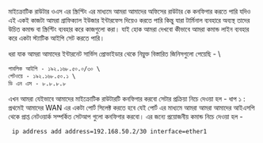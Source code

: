 মাইক্রোটিক রাউটার ওএস এর স্ক্রিপ্টিং এর মাধ্যমে আমরা আমাদের অফিসের রাউটার কে কনফিগার করতে পারি যদিও এই একই কাজটা আমরা গ্রাফিক্যাল ইউজার ইন্টারফেস দিয়েও করতে পারি কিন্তু যারা টার্মিনাল ব্যবহারে অব্যস্থ তাদের উচিত কমান্ড বা স্ক্রিপ্টিং ব্যবহার করে কাজগুলো করা।
যাই হোক আমরা দেখবো কীভাবে আমরা কমান্ড লাইন ব্যবহার করে একটা স্ট্যাটিক আইপি সেট করতে পারি। 

ধরা যাক আমরা আমাদের ইন্টারনেট সার্ভিস প্রোভাইডার থেকে নিম্নুক্ত বিস্তারিত জিনিসগুলো পেয়েছি - \
```html
পাবলিক আইপি - ১৯২.১৬৮.৫০.০/৩০ \
গেটওয়ে - ১৯২.১৬৮.৫০.১ \
ডি এন এস - ৮.৮.৮.৮ 
```
এখন আমরা যেইভাবে আমাদের মাইক্রোটিক রাউটারটি কনফিগার করবো সেটার প্রক্রিয়া নিচে দেওয়া হল -
ধাপ ১ : প্রথমেই আমাদের WAN এর একটা পোর্ট  সিলেক্ট করতে হবে যেই পোর্ট এর মাধ্যমে আমরা আমরা আমাদের আইএসপি থেকে প্রাপ্ত নেটওয়ার্ক সম্পর্কিত সেটআপ গুলো কনফিগার করবো। এর জন্যে প্রয়োজনীয় কমান্ড নিচে দেওয়া হল -
```sh
 ip address add address=192.168.50.2/30 interface=ether1
``` 
